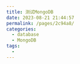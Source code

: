 ```yaml
---
title: 测试MongoDB
date: 2023-08-21 21:44:57
permalink: /pages/2c94a8/
categories:
  - database
  - MongoDB
tags:
  - 
---
```

